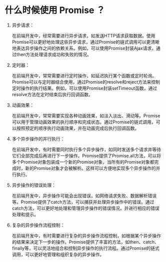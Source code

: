 # 什么时候使用 Promise ？

1. 异步请求：

   在前端开发中，经常需要进行异步请求，如发送HTTP请求获取数据。使用Promise可以更好地处理这些异步请求，通过Promise的链式调用可以更清晰地表达异步操作之间的依赖关系。例如，可以使用Promise封装Ajax请求，通过then方法处理请求成功和失败的情况。

2. 定时器：

   在前端开发中，常常需要进行定时操作，如延迟执行某个函数或定时轮询。Promise可以与定时器结合使用，通过Promise的resolve和reject方法来控制定时操作的执行结果。例如，可以使用Promise封装setTimeout函数，通过resolve方法在定时结束后执行回调函数。

3. 动画效果：

   在前端开发中，常常需要实现各种动画效果，如淡入淡出、滑动等。Promise可以用于管理动画效果的执行顺序和完成状态。通过Promise的链式调用，可以按照预定的顺序执行动画效果，并在动画完成后执行回调函数。

4. 多个异步操作的并行执行：

   在前端开发中，有时需要同时执行多个异步操作，如同时发送多个请求并等待它们全部完成后再进行下一步操作。Promise提供了Promise.all方法，可以将多个Promise对象包装成一个新的Promise对象，当所有的Promise对象都完成时，新的Promise对象才会被解析。这样可以方便地实现多个异步操作的并行执行。

5. 异步操作的错误处理：

   在前端开发中，异步操作可能会出现错误，如网络请求失败、数据解析错误等。Promise提供了catch方法，可以捕获并处理异步操作中的错误。通过catch方法，可以更好地处理和管理异步操作的错误情况，并进行相应的错误处理和提示。

6. 复杂的异步操作流程控制：

   在前端开发中，有时需要进行复杂的异步操作流程控制，如根据某个异步操作的结果来决定下一步的操作。Promise提供了丰富的方法，如then、catch、finally等，可以灵活地组合和控制异步操作的执行流程。通过Promise的链式调用，可以更好地管理和组织复杂的异步操作。

